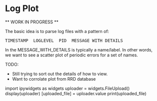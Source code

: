# Log Plot

** WORK IN PROGRESS **

The basic idea is to parse log files with a pattern of:

<pre>
TIMESTAMP  LOGLEVEL  PID  MESSAGE_WITH_DETAILS
</pre>

In the MESSAGE_WITH_DETAILS is typically a name/label.  In other words, we want to see a scatter plot of periodic errors for a set of names.



TODO:
- Still trying to sort out the details of how to view.
- Want to corrolate plot from RRD database


import ipywidgets as widgets
uploader = widgets.FileUpload()
display(uploader)
[uploaded_file] = uploader.value
print(uploaded_file)
